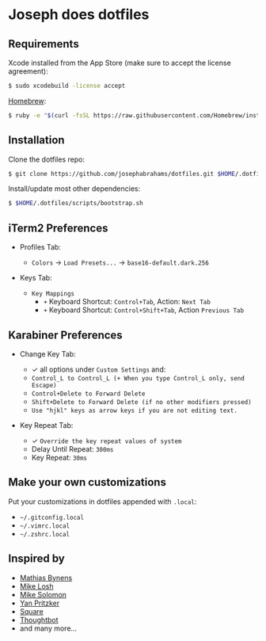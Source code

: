 Joseph does dotfiles
====================

Requirements
------------

Xcode installed from the App Store (make sure to accept the license agreement):

```bash
$ sudo xcodebuild -license accept
```

[Homebrew](http://brew.sh/):

```bash
$ ruby -e "$(curl -fsSL https://raw.githubusercontent.com/Homebrew/install/master/install)"
```

Installation
------------

Clone the dotfiles repo:

```bash
$ git clone https://github.com/josephabrahams/dotfiles.git $HOME/.dotfiles
```

Install/update most other dependencies:

```bash
$ $HOME/.dotfiles/scripts/bootstrap.sh
```

iTerm2 Preferences
------------------

* Profiles Tab:
    * `Colors` &rarr; `Load Presets...` &rarr; `base16-default.dark.256`

* Keys Tab:
    * `Key Mappings`
        * `+` Keyboard Shortcut: `Control+Tab`, Action: `Next Tab`
        * `+` Keyboard Shortcut: `Control+Shift+Tab`, Action `Previous Tab`

Karabiner Preferences
---------------------

* Change Key Tab:
    * &#x2713; all options under `Custom Settings` and:
    * `Control_L to Control_L (+ When you type Control_L only, send Escape)`
    * `Control+Delete to Forward Delete`
    * `Shift+Delete to Forward Delete (if no other modifiers pressed)`
    * `Use "hjkl" keys as arrow keys if you are not editing text.`

* Key Repeat Tab:
    * &#x2713; `Override the key repeat values of system`
    * Delay Until Repeat: `300ms`
    * Key Repeat: `30ms`

Make your own customizations
----------------------------

Put your customizations in dotfiles appended with `.local`:

* `~/.gitconfig.local`
* `~/.vimrc.local`
* `~/.zshrc.local`

Inspired by
-----------

* [Mathias Bynens](http://joseph.is/104CHsR)
* [Mike Losh](http://joseph.is/1zNYLIu)
* [Mike Solomon](http://joseph.is/1sLgmai)
* [Yan Pritzker](http://joseph.is/1yNOLLe)
* [Square](http://joseph.is/1FZKGbF)
* [Thoughtbot](http://joseph.is/1FZKRUl)
* and many more...
